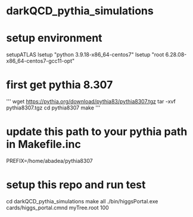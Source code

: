 # darkQCD_pythia_simulations

# setup environment
setupATLAS
lsetup "python 3.9.18-x86_64-centos7"
lsetup "root 6.28.08-x86_64-centos7-gcc11-opt"

# first get pythia 8.307
'''
wget https://pythia.org/download/pythia83/pythia8307.tgz
tar -xvf pythia8307.tgz
cd pythia8307
make
'''

# update this path to your pythia path in Makefile.inc
PREFIX=/home/abadea/pythia8307

# setup this repo and run test
cd darkQCD_pythia_simulations
make all
./bin/higgsPortal.exe cards/higgs_portal.cmnd myTree.root 100